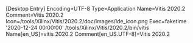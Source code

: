 [Desktop Entry]
Encoding=UTF-8
Type=Application
Name=Vitis 2020.2
Comment=Vitis 2020.2
Icon=/tools/Xilinx/Vitis/2020.2/doc/images/ide_icon.png
Exec=faketime '2020-12-24 00:00:00' /tools/Xilinx/Vitis/2020.2/bin/vitis 
Name[en_US]=vitis 2020.2
Comment[en_US.UTF-8]=Vitis 2020.2
